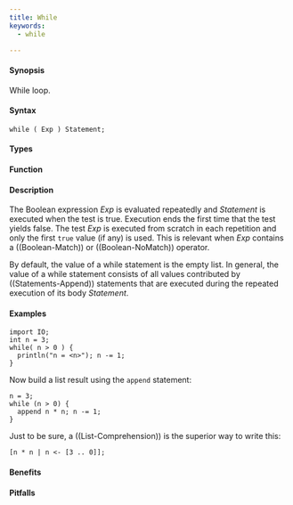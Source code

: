 ```yaml
---
title: While
keywords:
  - while

---
```




#### Synopsis

While loop.

#### Syntax

`while ( Exp ) Statement;`

#### Types

#### Function

#### Description

The Boolean expression _Exp_ is evaluated repeatedly and _Statement_ is executed when the test is true. 
Execution ends the first time that the test yields false. 
The test _Exp_ is executed from scratch in each repetition and only the first `true` value (if any) is used.
This is relevant when _Exp_ contains a ((Boolean-Match)) or ((Boolean-NoMatch)) operator.

By default, the value of a while statement is the empty list. In general, the value of a while statement 
consists of all values contributed by ((Statements-Append)) statements that are executed during the repeated execution 
of its body _Statement_.

#### Examples

```rascal-shell
import IO;
int n = 3;
while( n > 0 ) { 
  println("n = <n>"); n -= 1; 
}
```
Now build a list result using the `append` statement:
```rascal-shell,continue
n = 3;
while (n > 0) { 
  append n * n; n -= 1; 
}
```

Just to be sure, a ((List-Comprehension)) is the superior way to write this:
```rascal-shell
[n * n | n <- [3 .. 0]];
```

#### Benefits

#### Pitfalls

